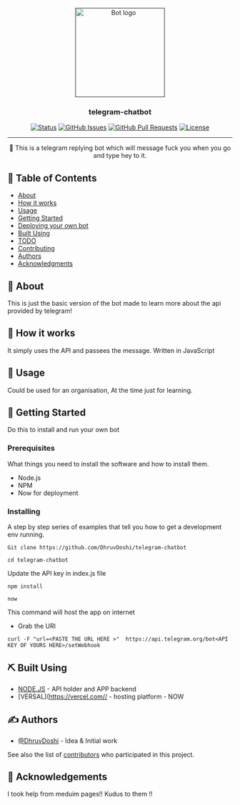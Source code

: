 <p align="center">
  <a href="" rel="noopener">
 <img width=200px height=200px src="https://github.com/DhruvDoshi/telegram-chatbot/blob/master/src/tele_1.gif" alt="Bot logo"></a>
</p>

<h3 align="center">telegram-chatbot</h3>

<div align="center">

[![Status](https://img.shields.io/badge/status-active-success.svg)]()
[![GitHub Issues](https://img.shields.io/github/issues/DhruvDoshi/telegram-chatbot.svg)](https://github.com/DhruvDoshi/telegram-chatbot/issues)
[![GitHub Pull Requests](https://img.shields.io/github/issues-pr/DhruvDoshi/telegram-chatbot.svg)](https://github.com/DhruvDoshi/telegram-chatbot/pulls)
[![License](https://img.shields.io/badge/license-MIT-blue.svg)](/LICENSE)

</div>

---

<p align="center"> 🤖 This is a telegram replying bot which will message fuck you when you go and type hey to it.
    <br> 
</p>

## 📝 Table of Contents

- [About](#about)
- [How it works](#working)
- [Usage](#usage)
- [Getting Started](#getting_started)
- [Deploying your own bot](#deployment)
- [Built Using](#built_using)
- [TODO](../TODO.md)
- [Contributing](../CONTRIBUTING.md)
- [Authors](#authors)
- [Acknowledgments](#acknowledgement)

## 🧐 About <a name = "about"></a>

This is just the basic version of the bot made to learn more about the api provided by telegram!



## 💭 How it works <a name = "working"></a>

It simply uses the API and passees the message.
Written in JavaScript

## 🎈 Usage <a name = "usage"></a>

Could be used for an organisation, At the time just for learning.

## 🏁 Getting Started <a name = "getting_started"></a>

Do this to install and run your own bot

### Prerequisites

What things you need to install the software and how to install them.
 - Node.js
 - NPM
 - Now for deployment  

### Installing

A step by step series of examples that tell you how to get a development env running.


```
Git clone https://github.com/DhruvDoshi/telegram-chatbot
```
```
cd telegram-chatbot
```
Update the API key in index.js file
```
npm install
```
```
now 
```
This command will host the app on internet 
  - Grab the URl
```
curl -F "url=<PASTE THE URL HERE >"  https://api.telegram.org/bot<API KEY OF YOURS HERE>/setWebhook
```

## ⛏️ Built Using <a name = "built_using"></a>

- [NODE.JS](https://nodejs.org/en/) - API holder and APP backend
- [VERSAL](https://vercel.com// -  hosting platform - NOW

## ✍️ Authors <a name = "authors"></a>

- [@DhruvDoshi](https://github.com/DhruvDoshi) - Idea & Initial work

See also the list of [contributors](https://github.com/DhruvDoshi/twitter-bot/contributors) who participated in this project.

## 🎉 Acknowledgements <a name = "acknowledgement"></a>

I took help from meduim pages!!
Kudus to them !!

